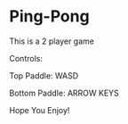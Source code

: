 # Ping-Pong

This is a 2 player game 

Controls:

Top Paddle: WASD

Bottom Paddle: ARROW KEYS

Hope You Enjoy!
